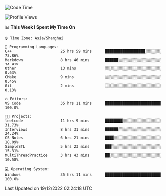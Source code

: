 <!--START_SECTION:waka-->
![Code Time](http://img.shields.io/badge/Code%20Time-486%20hrs%204%20mins-blue)

![Profile Views](http://img.shields.io/badge/Profile%20Views-5-blue)

📊 **This Week I Spent My Time On** 

```text
⌚︎ Time Zone: Asia/Shanghai

💬 Programming Languages: 
C++                      25 hrs 59 mins      ██████████████████░░░░░░░   73.86% 
Markdown                 8 hrs 46 mins       ██████░░░░░░░░░░░░░░░░░░░   24.91% 
Other                    13 mins             ░░░░░░░░░░░░░░░░░░░░░░░░░   0.63% 
CMake                    9 mins              ░░░░░░░░░░░░░░░░░░░░░░░░░   0.45% 
Git                      2 mins              ░░░░░░░░░░░░░░░░░░░░░░░░░   0.13%

🔥 Editors: 
VS Code                  35 hrs 11 mins      █████████████████████████   100.0%

🐱‍💻 Projects: 
leetcode                 11 hrs 9 mins       ████████░░░░░░░░░░░░░░░░░   31.73% 
Interviews               8 hrs 31 mins       ██████░░░░░░░░░░░░░░░░░░░   24.24% 
CS-Notes                 6 hrs 21 mins       ████░░░░░░░░░░░░░░░░░░░░░   18.09% 
SimpleSTL                5 hrs 23 mins       ███░░░░░░░░░░░░░░░░░░░░░░   15.31% 
MultiThreadPractice      3 hrs 43 mins       ██░░░░░░░░░░░░░░░░░░░░░░░   10.58%

💻 Operating System: 
Windows                  35 hrs 11 mins      █████████████████████████   100.0%

```


 Last Updated on 19/12/2022 02:24:18 UTC
<!--END_SECTION:waka-->
